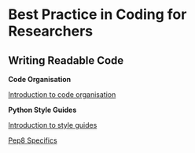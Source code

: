 # Best Practice in Coding for Researchers

## Writing Readable Code

**Code Organisation**

[Introduction to code organisation](lessons/writing_readable_code/wrc_code_organisation_1_intro.md)

**Python Style Guides**

[Introduction to style guides](lessons/writing_readable_code/wrc_python_style_guides_1_intro.md)

[Pep8 Specifics](lessons/writing_readable_code/wrc_python_style_guides_2_pep8_specifics.md)


